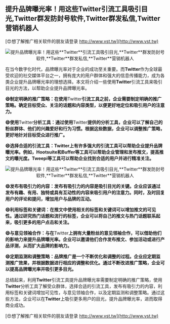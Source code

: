 ## **提升品牌曝光率！用这些**Twitter**引流工具吸引目光,**Twitter**群发防封号软件,**Twitter**群发私信,**Twitter**营销机器人**

[😍想了解推广相关软件的朋友请登录 http://www.vst.tw](http://www.vst.tw)

 <center><img src="https://vst.tw/MP4/tuiguang/png/2.png" alt="提升品牌曝光率！用这些**Twitter**引流工具吸引目光,**Twitter**群发防封号软件,**Twitter**群发私信,**Twitter**营销机器人"></center>

在当今数字化时代，品牌曝光率对于企业的成功至关重要。而**Twitter**作为全球最受欢迎的社交媒体平台之一，拥有庞大的用户群体和强大的信息传播能力，成为各类企业提升品牌曝光率的理想选择。本文将介绍一些使用**Twitter**引流工具来吸引目光的方法，以帮助企业提升品牌曝光率。

**😄制定明确的推广策略：在使用**Twitter**引流工具之前，企业需要制定明确的推广策略。确定目标受众、关注的话题和内容类型，以便更好地定位和吸引用户的注意力。**

**😄使用**Twitter**分析工具：通过使用**Twitter**提供的分析工具，企业可以了解自己的粉丝群体、他们的兴趣爱好和行为习惯。根据这些数据，企业可以调整推广策略，更好地针对目标受众进行推广。**

**😄选择合适的引流工具：**Twitter**上有许多强大的引流工具可以帮助企业提升品牌曝光率。例如，Hootsuite和Buffer等工具可以帮助企业管理和发布推文，提高推文的曝光度。Tweepi等工具可以帮助企业找到合适的用户并进行精准关注。**

 <center><img src="https://vst.tw/MP4/tuiguang/png/6.png" alt="提升品牌曝光率！用这些**Twitter**引流工具吸引目光,**Twitter**群发防封号软件,**Twitter**群发私信,**Twitter**营销机器人"></center>

**😄发布有吸引力的内容：发布有吸引力的内容是吸引目光的关键。企业应该通过发布有趣、有用、独特或具有互动性的内容来吸引用户的注意力。同时，及时回复用户的评论和提问，增加用户与品牌的互动。**

**😄利用标签和关键词：在推文中使用相关的标签和关键词可以增加推文的可见性。通过研究热门话题和流行的标签，企业可以将自己的推文与热门话题联系起来，吸引更多的用户点击和关注。**

**😄与意见领袖合作：与在**Twitter**上拥有大量粉丝的意见领袖合作，可以借助他们的影响力来提升品牌曝光率。企业可以邀请他们合作发布推文、参加活动或进行产品评测，从而扩大品牌的影响力。**

**😄定期监测和调整策略：品牌推广是一个不断优化和调整的过程。企业应定期监测推广效果，并根据数据进行相应的调整和优化。通过不断改进推广策略，企业可以提高品牌曝光率并吸引更多目光。**

总结起来，利用**Twitter**引流工具提升品牌曝光率需要制定明确的推广策略，使用**Twitter**分析工具了解受众群体，选择合适的引流工具，发布有吸引力的内容，利用标签和关键词增加可见性，与意见领袖合作，以及定期监测和调整策略。通过这些方法，企业可以在**Twitter**上吸引更多用户的目光，提升品牌曝光率，进而取得商业成功。

[😍想了解推广相关软件的朋友请登录 http://www.vst.tw](http://www.vst.tw)



